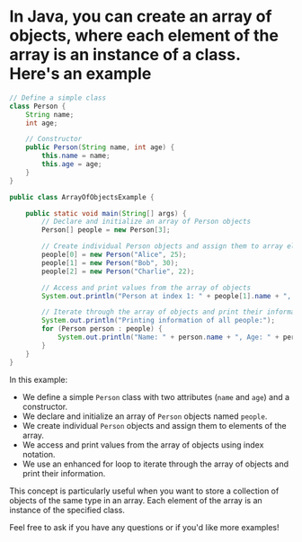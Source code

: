 # In Java, you can create an array of objects, where each element of the array is an instance of a class. Here's an example

```java
// Define a simple class
class Person {
    String name;
    int age;

    // Constructor
    public Person(String name, int age) {
        this.name = name;
        this.age = age;
    }
}

public class ArrayOfObjectsExample {

    public static void main(String[] args) {
        // Declare and initialize an array of Person objects
        Person[] people = new Person[3];

        // Create individual Person objects and assign them to array elements
        people[0] = new Person("Alice", 25);
        people[1] = new Person("Bob", 30);
        people[2] = new Person("Charlie", 22);

        // Access and print values from the array of objects
        System.out.println("Person at index 1: " + people[1].name + ", Age: " + people[1].age);

        // Iterate through the array of objects and print their information
        System.out.println("Printing information of all people:");
        for (Person person : people) {
            System.out.println("Name: " + person.name + ", Age: " + person.age);
        }
    }
}
```

In this example:

- We define a simple `Person` class with two attributes (`name` and `age`) and a constructor.
- We declare and initialize an array of `Person` objects named `people`.
- We create individual `Person` objects and assign them to elements of the array.
- We access and print values from the array of objects using index notation.
- We use an enhanced for loop to iterate through the array of objects and print their information.

This concept is particularly useful when you want to store a collection of objects of the same type in an array. Each element of the array is an instance of the specified class.

Feel free to ask if you have any questions or if you'd like more examples!
